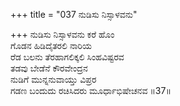 +++
title = "037 ನುಡಿಸು ನಿಸ್ಸಾಳವನು"

+++
ನುಡಿಸು ನಿಸ್ಸಾಳವನು ಕರೆ ಹೊಂ  
ಗೊಡನ ಹಿಡಿದೈತರಲಿ ನಾರಿಯ  
ರೆಡ ಬಲನು ತೆರಹಾಗಲಿಕ್ಕಲಿ ಸಿಂಹವಿಷ್ಟರವ  
ತಡವು ಬೇಡೆನೆ ಕೌರವೇಂದ್ರನ  
ನುಡಿಗೆ ಮುನ್ನನುವಾಯ್ತು ವಿಪ್ರರ  
ಗಡಣ ಬಂದುದು ರಚಿಸಿದರು ಮೂರ್ಧಾಭಿಷೇಚನವ     ॥37॥